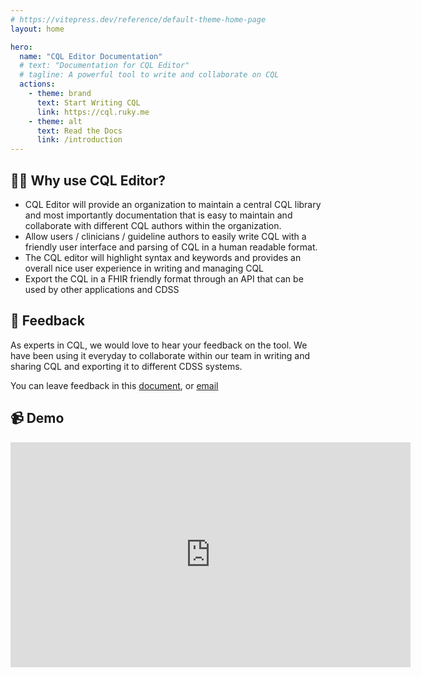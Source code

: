```yaml
---
# https://vitepress.dev/reference/default-theme-home-page
layout: home

hero:
  name: "CQL Editor Documentation"
  # text: "Documentation for CQL Editor"
  # tagline: A powerful tool to write and collaborate on CQL
  actions:
    - theme: brand
      text: Start Writing CQL
      link: https://cql.ruky.me
    - theme: alt
      text: Read the Docs
      link: /introduction
---
```


## 🙋‍♂️ Why use CQL Editor?

- CQL Editor will provide an organization to maintain a central CQL library and most importantly documentation that is easy to maintain and collaborate with different CQL authors within the organization.
- Allow users / clinicians / guideline authors to easily write CQL with a friendly user interface and parsing of CQL in a human readable format.
- The CQL editor will highlight syntax and keywords and provides an overall nice user experience in writing and managing CQL
- Export the CQL in a FHIR friendly format through an API that can be used by other applications and CDSS

## 💬 Feedback

As experts in CQL, we would love to hear your feedback on the tool. We have been using it everyday to collaborate within our team in writing and sharing CQL and exporting it to different CDSS systems.

You can leave feedback in this [document](https://docs.google.com/document/d/1UPHdSGk8icUiDnm8RpGsv48t0IYNdyec7KP_HR0Ofwo/edit?usp=sharing), or [email](mailto:rukshan@ruky.me)

## 📹 Demo

<iframe title="vimeo-player" src="https://player.vimeo.com/video/1081104117?h=9155afde6f" width="640" height="360" frameborder="0"    allowfullscreen></iframe>
